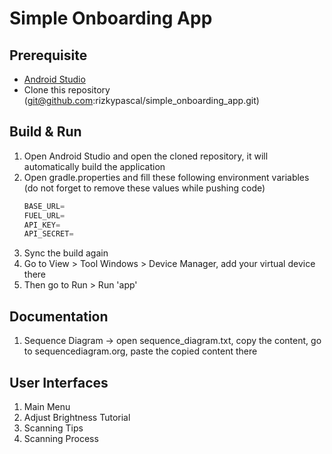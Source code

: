 # Simple Onboarding App

## Prerequisite
* [Android Studio](https://developer.android.com/studio?gad_source=1&gclid=Cj0KCQjwkN--BhDkARIsAD_mnIr88Ek8p8RrZIv8coZXI7KtxNn3hBTEk8YNv5GCm8yf4Bxy__5EJmkaArXWEALw_wcB&gclsrc=aw.ds)
* Clone this repository (git@github.com:rizkypascal/simple_onboarding_app.git)

## Build & Run
1. Open Android Studio and open the cloned repository, it will automatically build the application
2. Open gradle.properties and fill these following environment variables (do not forget to remove these values while pushing code)
    ```groovy
    BASE_URL=
    FUEL_URL=
    API_KEY=
    API_SECRET=
    ```
3. Sync the build again
4. Go to View > Tool Windows > Device Manager, add your virtual device there
5. Then go to Run > Run 'app'

## Documentation
1. Sequence Diagram -> open sequence_diagram.txt, copy the content, go to sequencediagram.org, paste the copied content there

## User Interfaces
1. Main Menu
2. Adjust Brightness Tutorial
3. Scanning Tips
4. Scanning Process